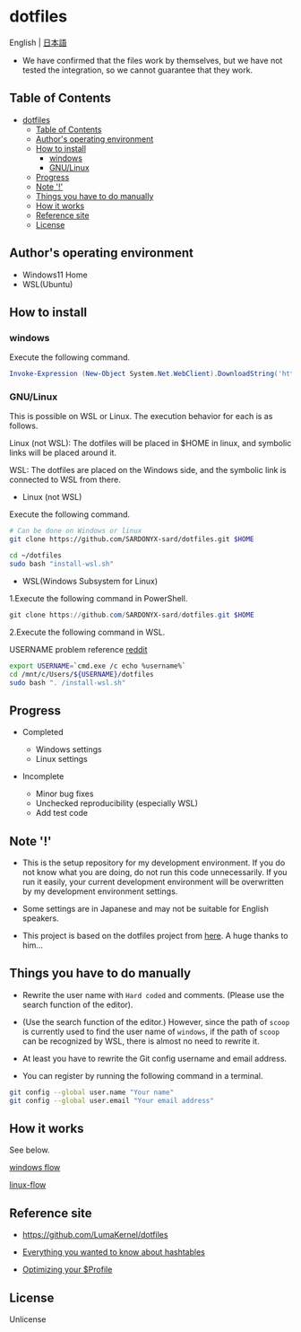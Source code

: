 # dotfiles

English | [日本語](./docs/i18n/jp/readme.md)

- We have confirmed that the files work by themselves, but we have not tested
  the integration, so we cannot guarantee that they work.

## Table of Contents

- [dotfiles](#dotfiles)
  - [Table of Contents](#table-of-contents)
  - [Author's operating environment](#authors-operating-environment)
  - [How to install](#how-to-install)
    - [windows](#windows)
    - [GNU/Linux](#gnulinux)
  - [Progress](#progress)
  - [Note '!'](#note-)
  - [Things you have to do manually](#things-you-have-to-do-manually)
  - [How it works](#how-it-works)
  - [Reference site](#reference-site)
  - [License](#license)

## Author's operating environment

- Windows11 Home
- WSL(Ubuntu)

## How to install

### windows

Execute the following command.

```powershell
Invoke-Expression (New-Object System.Net.WebClient).DownloadString('https://raw.githubusercontent.com/SARDONYX-sard/dotfiles/main/install-win.ps1')
```

### GNU/Linux

This is possible on WSL or Linux. The execution behavior for each is as follows.

Linux (not WSL): The dotfiles will be placed in $HOME in linux, and symbolic
links will be placed around it.

WSL: The dotfiles are placed on the Windows side, and the symbolic link is
connected to WSL from there.

- Linux (not WSL)

Execute the following command.

```bash
# Can be done on Windows or linux
git clone https://github.com/SARDONYX-sard/dotfiles.git $HOME

cd ~/dotfiles
sudo bash "install-wsl.sh"
```

- WSL(Windows Subsystem for Linux)

1.Execute the following command in PowerShell.

```powershell
git clone https://github.com/SARDONYX-sard/dotfiles.git $HOME
```

2.Execute the following command in WSL.

USERNAME problem reference
[reddit](https://www.reddit.com/r/bashonubuntuonwindows/comments/8dhhrr/is_it_possible_to_get_the_windows_username_from/)

```bash
export USERNAME=`cmd.exe /c echo %username%`
cd /mnt/c/Users/${USERNAME}/dotfiles
sudo bash ". /install-wsl.sh"
```

## Progress

- Completed

  - Windows settings
  - Linux settings

- Incomplete

  - Minor bug fixes
  - Unchecked reproducibility (especially WSL)
  - Add test code

## Note '!'

- This is the setup repository for my development environment. If you do not
  know what you are doing, do not run this code unnecessarily. If you run it
  easily, your current development environment will be overwritten by my
  development environment settings.

- Some settings are in Japanese and may not be suitable for English speakers.

- This project is based on the dotfiles project from
  [here](https://github.com/LumaKernel/dotfiles). A huge thanks to him...

## Things you have to do manually

- Rewrite the user name with `Hard coded` and comments. (Please use the search
  function of the editor).
- (Use the search function of the editor.) However, since the path of `scoop` is
  currently used to find the user name of `windows`, if the path of `scoop` can
  be recognized by WSL, there is almost no need to rewrite it.

- At least you have to rewrite the Git config username and email address.
- You can register by running the following command in a terminal.

```bash
git config --global user.name "Your name"
git config --global user.email "Your email address"
```

## How it works

See below.

[windows flow](./docs/i18n/en/windows-flow.md)

[linux-flow](./docs/i18n/en/linux-flow.md)

## Reference site

- <https://github.com/LumaKernel/dotfiles>

- [Everything you wanted to know about hashtables](https://docs.microsoft.com/en/powershell/scripting/learn/deep-dives/everything-about-hashtable?view=powershell-7.2)

- [Optimizing your $Profile](https://devblogs.microsoft.com/powershell/optimizing-your-profile/)

## License

Unlicense
